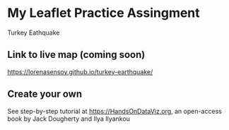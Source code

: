 # My Leaflet Practice Assingment
Turkey Eathquake

## Link to live map (coming soon)
 https://lorenasensoy.github.io/turkey-earthquake/

## Create your own
See step-by-step tutorial at https://HandsOnDataViz.org, an open-access book by Jack Dougherty and Ilya Ilyankou
